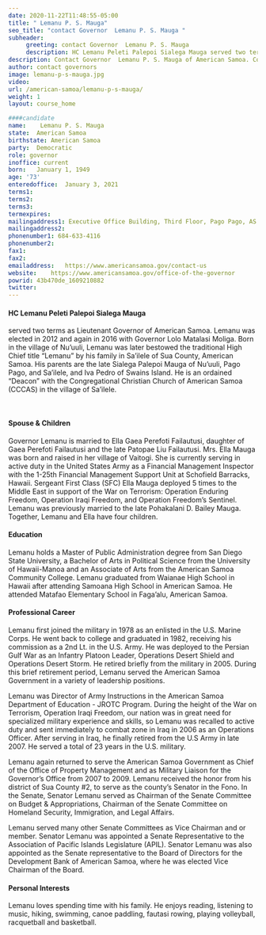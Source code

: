 ```yaml
---
date: 2020-11-22T11:48:55-05:00
title: " Lemanu P. S. Mauga"
seo_title: "contact Governor  Lemanu P. S. Mauga "
subheader:
     greeting: contact Governor  Lemanu P. S. Mauga 
     description: HC Lemanu Peleti Palepoi Sialega Mauga served two terms as Lieutenant Governor of American Samoa. Lemanu was elected in 2012 and again in 2016 with Governor Lolo Matalasi Moliga. Born in the village of Nu’uuli, Lemanu was later bestowed the traditional High Chief title “Lemanu” by his family in Sa’ilele of Sua County, American Samoa. His parents are the late Sialega Palepoi Mauga of Nu’uuli, Pago Pago, and Sa’ilele, and Iva Pedro of Swains Island. He is an ordained “Deacon” with the Congregational Christian Church of American Samoa (CCCAS) in the village of Sa’ilele.
description: Contact Governor  Lemanu P. S. Mauga of American Samoa. Contact information for  Lemanu P. S. Mauga includes his email address, phone number, and mailing address.
author: contact governors
image: lemanu-p-s-mauga.jpg
video:
url: /american-samoa/lemanu-p-s-mauga/
weight: 1
layout: course_home

####candidate
name:	 Lemanu P. S. Mauga
state:	American Samoa
birthstate: American Samoa
party:	Democratic
role: governor
inoffice: current
born:	January 1, 1949
age: '73'
enteredoffice:	January 3, 2021
terms1:
terms2: 
terms3: 
termexpires:	
mailingaddress1: Executive Office Building, Third Floor, Pago Pago, AS 96799
mailingaddress2:		
phonenumber1: 684-633-4116
phonenumber2:	
fax1:
fax2: 
emailaddress:	https://www.americansamoa.gov/contact-us
website:	https://www.americansamoa.gov/office-of-the-governor
powrid: 43b470de_1609210882
twitter:
---
```


#### HC Lemanu Peleti Palepoi Sialega Mauga
served two terms as Lieutenant Governor of American Samoa. Lemanu was elected in 2012 and again in 2016 with Governor Lolo Matalasi Moliga. Born in the village of Nu’uuli, Lemanu was later bestowed the traditional High Chief title “Lemanu” by his family in Sa’ilele of Sua County, American Samoa. His parents are the late Sialega Palepoi Mauga of Nu’uuli, Pago Pago, and Sa’ilele, and Iva Pedro of Swains Island. He is an ordained “Deacon” with the Congregational Christian Church of American Samoa (CCCAS) in the village of Sa’ilele.

​

#### Spouse & Children
Governor Lemanu is married to Ella Gaea Perefoti Failautusi, daughter of Gaea Perefoti Failautusi and the late Patopae Liu Failautusi. Mrs. Ella Mauga was born and raised in her village of Vaitogi. She is currently serving in active duty in the United States Army as a Financial Management Inspector with the 1-25th Financial Management Support Unit at Schofield Barracks, Hawaii. Sergeant First Class (SFC) Ella Mauga deployed 5 times to the Middle East in support of the War on Terrorism: Operation Enduring Freedom, Operation Iraqi Freedom, and Operation Freedom’s Sentinel. Lemanu was previously married to the late Pohakalani D. Bailey Mauga. Together, Lemanu and Ella have four children.

#### Education
Lemanu holds a Master of Public Administration degree from San Diego State University, a Bachelor of Arts in Political Science from the University of Hawaii-Manoa and an Associate of Arts from the American Samoa Community College. Lemanu graduated from Waianae High School in Hawaii after attending Samoana High School in American Samoa. He attended Matafao Elementary School in Faga’alu, American Samoa.

#### Professional Career
Lemanu first joined the military in 1978 as an enlisted in the U.S. Marine Corps. He went back to college and graduated in 1982, receiving his commission as a 2nd Lt. in the U.S. Army. He was deployed to the Persian Gulf War as an Infantry Platoon Leader, Operations Desert Shield and Operations Desert Storm. He retired briefly from the military in 2005. During this brief retirement period, Lemanu served the American Samoa Government in a variety of leadership positions.

Lemanu was Director of Army Instructions in the American Samoa Department of Education - JROTC Program. During the height of the War on Terrorism, Operation Iraqi Freedom, our nation was in great need for specialized military experience and skills, so Lemanu was recalled to active duty and sent immediately to combat zone in Iraq in 2006 as an Operations Officer. After serving in Iraq, he finally retired from the U.S Army in late 2007. He served a total of 23 years in the U.S. military.

Lemanu again returned to serve the American Samoa Government as Chief of the Office of Property Management and as Military Liaison for the Governor’s Office from 2007 to 2009. Lemanu received the honor from his district of Sua County #2, to serve as the county’s Senator in the Fono. In the Senate, Senator Lemanu served as Chairman of the Senate Committee on Budget & Appropriations, Chairman of the Senate Committee on Homeland Security, Immigration, and Legal Affairs.


Lemanu served many other Senate Committees as Vice Chairman and or member. Senator Lemanu was appointed a Senate Representative to the Association of Pacific Islands Legislature (APIL). Senator Lemanu was also appointed as the Senate representative to the Board of Directors for the Development Bank of American Samoa, where he was elected Vice Chairman of the Board.


#### Personal Interests
Lemanu loves spending time with his family. He enjoys reading, listening to music, hiking, swimming, canoe paddling, fautasi rowing, playing volleyball, racquetball and basketball.

